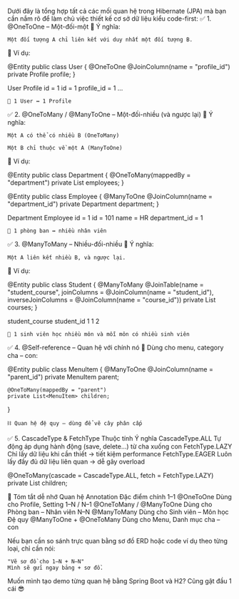 Dưới đây là tổng hợp tất cả các mối quan hệ trong Hibernate (JPA) mà bạn cần nắm rõ để làm chủ việc thiết kế cơ sở dữ liệu kiểu code-first:
✅ 1. @OneToOne – Một-đối-một
🧠 Ý nghĩa:

    Một đối tượng A chỉ liên kết với duy nhất một đối tượng B.

📌 Ví dụ:

@Entity
public class User {
    @OneToOne
    @JoinColumn(name = "profile_id")
    private Profile profile;
}

User	Profile
id = 1	id = 1
profile_id = 1	...

    🔁 1 User ↔ 1 Profile

✅ 2. @OneToMany / @ManyToOne – Một-đối-nhiều (và ngược lại)
🧠 Ý nghĩa:

    Một A có thể có nhiều B (OneToMany)

    Một B chỉ thuộc về một A (ManyToOne)

📌 Ví dụ:

@Entity
public class Department {
    @OneToMany(mappedBy = "department")
    private List<Employee> employees;
}

@Entity
public class Employee {
    @ManyToOne
    @JoinColumn(name = "department_id")
    private Department department;
}

Department	Employee
id = 1	id = 101
name = HR	department_id = 1

    🔁 1 phòng ban ↔ nhiều nhân viên

✅ 3. @ManyToMany – Nhiều-đối-nhiều
🧠 Ý nghĩa:

    Một A liên kết nhiều B, và ngược lại.

📌 Ví dụ:

@Entity
public class Student {
    @ManyToMany
    @JoinTable(name = "student_course",
        joinColumns = @JoinColumn(name = "student_id"),
        inverseJoinColumns = @JoinColumn(name = "course_id"))
    private List<Course> courses;
}

student_course
student_id
1
1
2

    🔁 1 sinh viên học nhiều môn và mỗi môn có nhiều sinh viên

✅ 4. @Self-reference – Quan hệ với chính nó
📌 Dùng cho menu, category cha – con:

@Entity
public class MenuItem {
    @ManyToOne
    @JoinColumn(name = "parent_id")
    private MenuItem parent;

    @OneToMany(mappedBy = "parent")
    private List<MenuItem> children;
}

    ⛓ Quan hệ đệ quy — dùng để vẽ cây phân cấp

✅ 5. CascadeType & FetchType
Thuộc tính	Ý nghĩa
CascadeType.ALL	Tự động áp dụng hành động (save, delete...) từ cha xuống con
FetchType.LAZY	Chỉ lấy dữ liệu khi cần thiết → tiết kiệm performance
FetchType.EAGER	Luôn lấy đầy đủ dữ liệu liên quan → dễ gây overload

@OneToMany(cascade = CascadeType.ALL, fetch = FetchType.LAZY)
private List<MenuItem> children;

🧠 Tóm tắt dễ nhớ
Quan hệ	Annotation	Đặc điểm chính
1–1	@OneToOne	Dùng cho Profile, Setting
1–N / N–1	@OneToMany / @ManyToOne	Dùng cho Phòng ban – Nhân viên
N–N	@ManyToMany	Dùng cho Sinh viên – Môn học
Đệ quy	@ManyToOne + @OneToMany	Dùng cho Menu, Danh mục cha – con

Nếu bạn cần so sánh trực quan bằng sơ đồ ERD hoặc code ví dụ theo từng loại, chỉ cần nói:

    "Vẽ sơ đồ cho 1–N + N–N"
    Mình sẽ gửi ngay bảng + sơ đồ.

Muốn mình tạo demo từng quan hệ bằng Spring Boot và H2? Cũng gật đầu 1 cái 😎